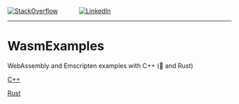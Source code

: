 
[![StackOverflow](https://stackexchange.com/users/flair/7322082.png)](https://stackoverflow.com/users/5577765/rabbid76?tab=profile) &nbsp;&nbsp;&nbsp;&nbsp;&nbsp;&nbsp;&nbsp;&nbsp;&nbsp;&nbsp; [![LinkedIn](https://img.shields.io/badge/LinkedIn-0077B5?style=for-the-badge&logo=linkedin&logoColor=white)](https://www.linkedin.com/in/gernot-steinegger/)

---

# WasmExamples

WebAssembly and Emscripten examples with C++ (:construction: and Rust)

[C++](documentation/c++.md)

[Rust](documentation/rust.md)
